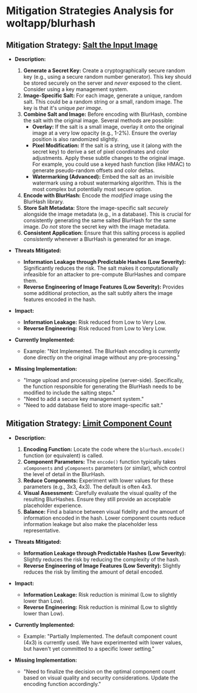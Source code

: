 # Mitigation Strategies Analysis for woltapp/blurhash

## Mitigation Strategy: [Salt the Input Image](./mitigation_strategies/salt_the_input_image.md)

*   **Description:**
    1.  **Generate a Secret Key:** Create a cryptographically secure random key (e.g., using a secure random number generator). This key should be stored securely on the server and *never* exposed to the client.  Consider using a key management system.
    2.  **Image-Specific Salt:** For each image, generate a unique, random salt. This could be a random string or a small, random image.  The key is that it's unique *per image*.
    3.  **Combine Salt and Image:** Before encoding with BlurHash, combine the salt with the original image.  Several methods are possible:
        *   **Overlay:** If the salt is a small image, overlay it onto the original image at a very low opacity (e.g., 1-2%).  Ensure the overlay position is also randomized slightly.
        *   **Pixel Modification:** If the salt is a string, use it (along with the secret key) to derive a set of pixel coordinates and color adjustments.  Apply these subtle changes to the original image.  For example, you could use a keyed hash function (like HMAC) to generate pseudo-random offsets and color deltas.
        *   **Watermarking (Advanced):** Embed the salt as an invisible watermark using a robust watermarking algorithm. This is the most complex but potentially most secure option.
    4.  **Encode with BlurHash:** Encode the *modified* image using the BlurHash library.
    5.  **Store Salt Metadata:** Store the image-specific salt *securely* alongside the image metadata (e.g., in a database).  This is crucial for consistently generating the same salted BlurHash for the same image.  *Do not* store the secret key with the image metadata.
    6.  **Consistent Application:** Ensure that this salting process is applied *consistently* whenever a BlurHash is generated for an image.

*   **Threats Mitigated:**
    *   **Information Leakage through Predictable Hashes (Low Severity):** Significantly reduces the risk.  The salt makes it computationally infeasible for an attacker to pre-compute BlurHashes and compare them.
    *   **Reverse Engineering of Image Features (Low Severity):** Provides some additional protection, as the salt subtly alters the image features encoded in the hash.

*   **Impact:**
    *   **Information Leakage:** Risk reduced from Low to Very Low.
    *   **Reverse Engineering:** Risk reduced from Low to Very Low.

*   **Currently Implemented:**
    *   Example:  "Not Implemented.  The BlurHash encoding is currently done directly on the original image without any pre-processing."

*   **Missing Implementation:**
    *   "Image upload and processing pipeline (server-side).  Specifically, the function responsible for generating the BlurHash needs to be modified to include the salting steps."
    * "Need to add a secure key management system."
    * "Need to add database field to store image-specific salt."

## Mitigation Strategy: [Limit Component Count](./mitigation_strategies/limit_component_count.md)

*   **Description:**
    1.  **Encoding Function:** Locate the code where the `blurhash.encode()` function (or equivalent) is called.
    2.  **Component Parameters:** The `encode()` function typically takes `xComponents` and `yComponents` parameters (or similar), which control the level of detail in the BlurHash.
    3.  **Reduce Components:** Experiment with lower values for these parameters (e.g., 3x3, 4x3).  The default is often 4x3.
    4.  **Visual Assessment:**  Carefully evaluate the visual quality of the resulting BlurHashes.  Ensure they still provide an acceptable placeholder experience.
    5.  **Balance:** Find a balance between visual fidelity and the amount of information encoded in the hash.  Lower component counts reduce information leakage but also make the placeholder less representative.

*   **Threats Mitigated:**
    *   **Information Leakage through Predictable Hashes (Low Severity):** Slightly reduces the risk by reducing the complexity of the hash.
    *   **Reverse Engineering of Image Features (Low Severity):** Slightly reduces the risk by limiting the amount of detail encoded.

*   **Impact:**
    *   **Information Leakage:** Risk reduction is minimal (Low to slightly lower than Low).
    *   **Reverse Engineering:** Risk reduction is minimal (Low to slightly lower than Low).

*   **Currently Implemented:**
    *   Example: "Partially Implemented. The default component count (4x3) is currently used.  We have experimented with lower values, but haven't yet committed to a specific lower setting."

*   **Missing Implementation:**
    *   "Need to finalize the decision on the optimal component count based on visual quality and security considerations. Update the encoding function accordingly."

